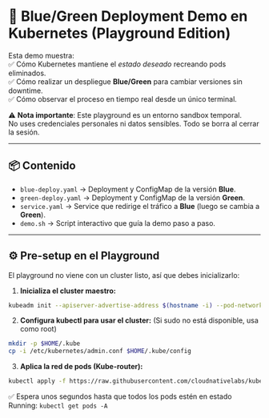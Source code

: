 # 🚀 Blue/Green Deployment Demo en Kubernetes (Playground Edition)

Esta demo muestra:  
✅ Cómo Kubernetes mantiene el *estado deseado* recreando pods eliminados.  
✅ Cómo realizar un despliegue **Blue/Green** para cambiar versiones sin downtime.  
✅ Cómo observar el proceso en tiempo real desde un único terminal.  

⚠️ **Nota importante**: Este playground es un entorno sandbox temporal.  
No uses credenciales personales ni datos sensibles. Todo se borra al cerrar la sesión.

---

## 📦 Contenido

- `blue-deploy.yaml` → Deployment y ConfigMap de la versión **Blue**.  
- `green-deploy.yaml` → Deployment y ConfigMap de la versión **Green**.  
- `service.yaml` → Service que redirige el tráfico a **Blue** (luego se cambia a **Green**).  
- `demo.sh` → Script interactivo que guía la demo paso a paso.

---

## ⚙️ Pre-setup en el Playground

El playground no viene con un cluster listo, así que debes inicializarlo:  

1. **Inicializa el cluster maestro:**  
```bash
kubeadm init --apiserver-advertise-address $(hostname -i) --pod-network-cidr=10.5.0.0/16
```

2. **Configura kubectl para usar el cluster:**
(Si sudo no está disponible, usa como root)
```bash
mkdir -p $HOME/.kube
cp -i /etc/kubernetes/admin.conf $HOME/.kube/config
```
3. **Aplica la red de pods (Kube-router):**
```bash
kubectl apply -f https://raw.githubusercontent.com/cloudnativelabs/kube-router/master/daemonset/kubeadm-kuberouter.yaml
```
✅ Espera unos segundos hasta que todos los pods estén en estado Running: `kubectl get pods -A`
